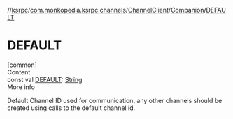 //[ksrpc](../../../index.md)/[com.monkopedia.ksrpc.channels](../../index.md)/[ChannelClient](../index.md)/[Companion](index.md)/[DEFAULT](-d-e-f-a-u-l-t.md)



# DEFAULT  
[common]  
Content  
const val [DEFAULT](-d-e-f-a-u-l-t.md): [String](https://kotlinlang.org/api/latest/jvm/stdlib/kotlin/-string/index.html)  
More info  


Default Channel ID used for communication, any other channels should be created using calls to the default channel id.

  



